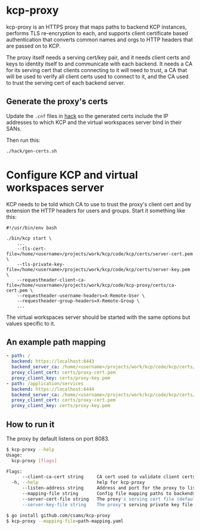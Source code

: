 # kcp-proxy
kcp-proxy is an HTTPS proxy that maps paths to backend KCP instances, performs
TLS re-encryption to each, and supports client certificate based authentication
that converts common names and orgs to HTTP headers that are passed on to KCP.

The proxy itself needs a serving cert/key pair, and it needs client certs and
keys to identity itself to and communicate with each backend. It needs a CA for
its serving cert that clients connecting to it will need to trust, a CA that will
be used to verify all client certs used to connect to it, and the CA used to
trust the serving cert of each backend server.

## Generate the proxy's certs
Update the `.cnf` files in [hack](hack) so the generated certs include the IP
addresses to which KCP and the virtual workspaces server bind in their SANs.

Then run this:
```bash
./hack/gen-certs.sh
```

# Configure KCP and virtual workspaces server
KCP needs to be told which CA to use to trust the proxy's client cert and by
extension the HTTP headers for users and groups. Start it something like this:
```
#!/usr/bin/env bash

./bin/kcp start \
    ...
    --tls-cert-file=/home/<username>/projects/work/kcp/code/kcp/certs/server-cert.pem \
    --tls-private-key-file=/home/<username>/projects/work/kcp/code/kcp/certs/server-key.pem \
    --requestheader-client-ca-file=/home/<username>/projects/work/kcp/code/kcp-proxy/certs/ca-cert.pem \
    --requestheader-username-headers=X-Remote-User \
    --requestheader-group-headers=X-Remote-Group \
    ...
```
The virtual workspaces server should be started with the same options but values
specific to it.

## An example path mapping
```yaml
- path: /
  backend: https://localhost:6443
  backend_server_ca: /home/<username>/projects/work/kcp/code/kcp/certs/ca-cert.pem
  proxy_client_cert: certs/proxy-cert.pem
  proxy_client_key: certs/proxy-key.pem
- path: /application/services
  backend: https://localhost:6444
  backend_server_ca: /home/<username>/projects/work/kcp/code/kcp/certs/ca-cert.pem
  proxy_client_cert: certs/proxy-cert.pem
  proxy_client_key: certs/proxy-key.pem
```

## How to run it
The proxy by default listens on port 8083.
```bash
$ kcp-proxy --help
Usage:
  kcp-proxy [flags]

Flags:
      --client-ca-cert string     CA cert used to validate client certs (default "certs/ca-cert.pem")
  -h, --help                      help for kcp-proxy
      --listen-address string     Address and port for the proxy to listen on (default ":8083")
      --mapping-file string       Config file mapping paths to backends
      --server-cert-file string   The proxy's serving cert file (default "certs/server-cert.pem")
      --server-key-file string    The proxy's serving private key file (default "certs/server-key.pem")

$ go install github.com/csams/kcp-proxy
$ kcp-proxy --mapping-file=path-mapping.yaml
```